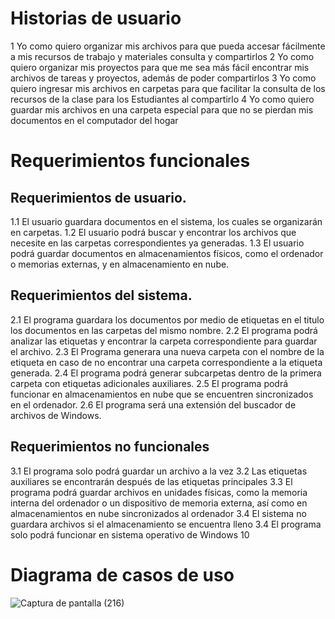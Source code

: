 # Historias de usuario
1	Yo como <Oficinista> quiero organizar mis archivos para que pueda accesar fácilmente a mis recursos de trabajo y materiales consulta y compartirlos
2	Yo como <Estudiante> quiero organizar mis proyectos para que me sea más fácil encontrar mis archivos de tareas y proyectos, además de poder compartirlos
3	Yo como <Profesor> quiero ingresar mis archivos en carpetas para que facilitar la consulta de los recursos de la clase para los Estudiantes al compartirlo
4	Yo como <Usuario> quiero guardar mis archivos en una carpeta especial para que no se pierdan mis documentos en el computador del hogar
# Requerimientos funcionales
## Requerimientos de usuario.
1.1 El usuario guardara documentos en el sistema, los cuales se organizarán en carpetas.
1.2 El usuario podrá buscar y encontrar los archivos que necesite en las carpetas correspondientes ya generadas.
1.3 El usuario podrá guardar documentos en almacenamientos físicos, como el ordenador o memorias externas, y en almacenamiento en nube.

## Requerimientos del sistema.
2.1	El programa guardara los documentos por medio de etiquetas en el titulo los documentos en las carpetas del mismo nombre.
2.2	El programa podrá analizar las etiquetas y encontrar la carpeta correspondiente para guardar el archivo.
2.3	El Programa generara una nueva carpeta con el nombre de la etiqueta en caso de no encontrar una carpeta correspondiente a la etiqueta generada.
2.4	El programa podrá generar subcarpetas dentro de la primera carpeta con etiquetas adicionales auxiliares.
2.5	El programa podrá funcionar en almacenamientos en nube que se encuentren sincronizados en el ordenador.
2.6	El programa será una extensión del buscador de archivos de Windows.
## Requerimientos no funcionales
3.1 El programa solo podrá guardar un archivo a la vez
3.2 Las etiquetas auxiliares se encontrarán después de las etiquetas principales
3.3 El programa podrá guardar archivos en unidades físicas, como la memoria interna del ordenador o un dispositivo de memoria externa, así como en almacenamientos en nube sincronizados al ordenador
3.4 El sistema no guardara archivos si el almacenamiento se encuentra lleno
3.4 El programa solo podrá funcionar en sistema operativo de Windows 10

# Diagrama de casos de uso
![Captura de pantalla (216)](https://user-images.githubusercontent.com/92123464/138216971-24ded995-2141-4d4a-a4a6-2e4c1c832559.png)
